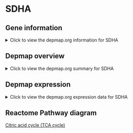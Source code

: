 <h1>SDHA</h1>

<h2>Gene information</h2>
<details>
  <summary>Click to view the depmap.org information for SDHA</summary>
  <iframe src="https://depmap.org/portal/gene/SDHA?tab=about" style="border:none;width:100%;height:800px"></iframe>
</details>

<h2>Depmap overview</h2>
<details>
  <summary>Click to view the depmap.org summary for SDHA</summary>
  <iframe src="https://depmap.org/portal/gene/SDHA?tab=overview" style="border:none;width:100%;height:800px"></iframe>
</details>

<h2>Depmap expression</h2>
<details>
  <summary>Click to view the depmap.org expression data for SDHA</summary>
  <iframe src="https://depmap.org/portal/gene/SDHA?tab=characterization" style="border:none;width:100%;height:800px"></iframe>
</details>



<h2>Reactome Pathway diagram</h2>
<a href="https://reactome.org/PathwayBrowser/#/R-HSA-71403">Citric acid cycle (TCA cycle)</a>



